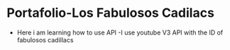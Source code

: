 # Portafolio-Los Fabulosos Cadilacs
- Here i am learning how to use API
-I use youtube V3 API with the ID of fabulosos cadillacs

